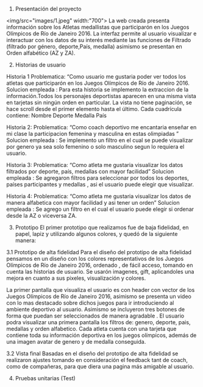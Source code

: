 1. Presentación del proyecto

<img/src="images/1.jpeg"  width:"700">
La web creada presenta información sobre los Atletas medallistas que participarón en los Juegos Olímpicos de Río de Janeiro 2016. La interfaz permite al usuario visualizar e interactuar con los datos de su interés mediante las funciones de Filtrado (filtrado por género, deporte,País, medalla) asimismo se presentan en   Orden alfabético (AZ y ZA).

2. Historias de usuario

Historia 1 
Problematica: “Como usuario me gustaria poder ver todos los atletas que participarón en los Juegos Olímpicos de Río de Janeiro 2016. 
Solucion empleada : Para esta historia se implemento la extraccion de la información.Todos los personajes deportistas aparecen en una misma vista en tarjetas sin ningún orden en particular. La vista no tiene paginación, se hace scroll desde el primer elemento hasta el último.
Cada cuadrícula contiene:
Nombre
Deporte
Medalla
País

Historia 2: Problematica: “Como coach deportivo  me encantaria enseñar en mi clase la participacion femenina y masculina en estas olimpiadas ”
Solucion empleada : Se implemento un filtro en el cual se puede visualizar por genero ya sea solo femenino o solo masculino segun lo requiera el usuario. 

Historia 3: Problematica: “Como atleta me gustaria visualizar los datos filtrados por deporte, país, medallas con mayor facilidad” 
Solucion empleada : Se agregaron filtros para seleccionar por todos los deportes, países participantes y medallas , asi el usuario puede elegir que visualizar.

Historia 4: Problematica: “Como atleta me gustaria visualizar los datos de manera alfabetica con mayor facilidad y asi tener un orden” 
Solucion empleada : Se agrego un filtro en el cual el usuario puede elegir si ordenar desde la AZ o viceversa ZA.

3. Prototipo
El primer prototipo que realizamos fue de baja fidelidad, en papel, lapiz y utilizando algunos colores, y quedó de la siguiente manera:

3.1 Prototipo de alta fidelidad
Para el diseño del prototipo de alta fidelidad pensamos en un diseño con los colores representativos de los Juegos Olímpicos de Río de Janeiro 2016, ordenado , de fácil acceso, tomando en cuenta las historias de usuario. Se usarón imagenes, gift, aplicandoles una mejora en cuanto a sus pixeles, visualización y colores.

La primer pantalla que visualiza el usuario es con header con vector de los Juegos Olímpicos de Río de Janeiro 2016, asimismo se presenta un video con lo mas destacado sobre dichos juegos para ir introduciendo al ambiente deportivo al usuario. 
Asimismo se incluyeron tres botones de forma que puedan ser seleccionados de manera agradable .
El usuario podra visualizar una primera pantalla los  filtros de: genero, deporte, pais, medallas y orden alfabetico. Cada atleta cuenta con una tarjeta que contiene toda su información deportiva en los juegos olímpicos, además de una imagen avatar de genero y de medalla conseguida.

3.2 Vista final
Basadas en el diseño del prototipo de alta fidelidad se realizaron ajustes tomando en consideración el feedback tant de coach, como de compañeras, para que diera una pagina más amigable al usuario.

4. Pruebas unitarias (Test)



